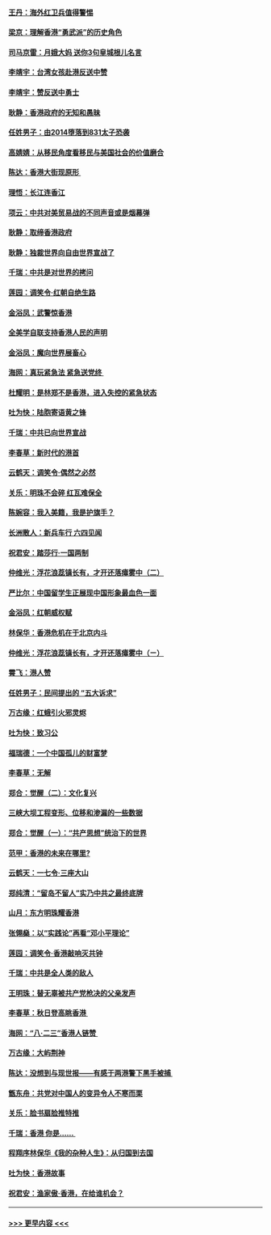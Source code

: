 #### [王丹：海外红卫兵值得警惕](../pages/nsc993/n11498138.md?t=09042133) 
#### [梁京：理解香港“勇武派”的历史角色](../pages/nsc993/n11498006.md?t=09042133) 
#### [司马京雷：月娥大妈  送你3句皇城根儿名言](../pages/nsc993/n11497885.md?t=09042133) 
#### [李靖宇：台湾女孩赴港反送中赞](../pages/nsc993/n11497721.md?t=09042133) 
#### [李靖宇：赞反送中勇士](../pages/nsc993/n11497452.md?t=09042133) 
#### [耿静：香港政府的无知和愚昧](../pages/nsc993/n11494238.md?t=09042133) 
#### [任姓男子：由2014堕落到831太子恐袭](../pages/nsc993/n11496683.md?t=09042133) 
#### [高婧婧：从移民角度看移民与美国社会的价值磨合](../pages/nsc993/n11495757.md?t=09042133) 
#### [陈达：香港大街现原形 ](../pages/nsc993/n11495441.md?t=09042133) 
#### [理悟：长江连香江](../pages/nsc993/n11495377.md?t=09042133) 
#### [项云：中共对美贸易战的不同声音或是烟幕弹](../pages/nsc993/n11494929.md?t=09042133) 
#### [耿静：取缔香港政府](../pages/nsc993/n11494218.md?t=09042133) 
#### [耿静：独裁世界向自由世界宣战了](../pages/nsc993/n11494190.md?t=09042133) 
#### [千瑞：中共是对世界的拷问](../pages/nsc993/n11493021.md?t=09042133) 
#### [莲园：调笑令‧红朝自绝生路](../pages/nsc993/n11493011.md?t=09042133) 
#### [金浴凤：武警惊香港](../pages/nsc993/n11492994.md?t=09042133) 
#### [全美学自联支持香港人民的声明](../pages/nsc993/n11492630.md?t=09042133) 
#### [金浴凤：魔向世界展畜心](../pages/nsc993/n11492599.md?t=09042133) 
#### [海网：真玩紧急法 紧急送党终 ](../pages/nsc993/n11492535.md?t=09042133) 
#### [杜耀明：是林郑不是香港，进入失控的紧急状态](../pages/nsc993/n11491420.md?t=09042133) 
#### [吐为快：陆胞寄语黄之锋](../pages/nsc993/n11491117.md?t=09042133) 
#### [千瑞：中共已向世界宣战](../pages/nsc993/n11490123.md?t=09042133) 
#### [李春草：新时代的港首](../pages/nsc993/n11489864.md?t=09042133) 
#### [云鹤天：调笑令·偶然之必然](../pages/nsc993/n11489701.md?t=09042133) 
#### [关乐：明珠不会碎 红瓦难保全](../pages/nsc993/n11489647.md?t=09042133) 
#### [陈婉容：我入美籍，我是护旗手？](../pages/nsc993/n11487908.md?t=09042133) 
#### [长洲散人：新兵车行 六四见闻](../pages/nsc993/n11487729.md?t=09042133) 
#### [祝君安：踏莎行‧一国两制](../pages/nsc993/n11487699.md?t=09042133) 
#### [仲维光：浮花浪蕊镇长有，才开还落瘴雾中（二）](../pages/nsc993/n11483286.md?t=09042133) 
#### [严比尔：中国留学生正展现中国形象最血色一面](../pages/nsc993/n11485145.md?t=09042133) 
#### [金浴凤：红朝威权赋](../pages/nsc993/n11485191.md?t=09042133) 
#### [林保华：香港危机在于北京内斗](../pages/nsc993/n11484593.md?t=09042133) 
#### [仲维光：浮花浪蕊镇长有，才开还落瘴雾中（ㄧ）](../pages/nsc993/n11483259.md?t=09042133) 
#### [霄飞：港人赞](../pages/nsc993/n11482957.md?t=09042133) 
#### [任姓男子：民间提出的 “五大诉求”](../pages/nsc993/n11482897.md?t=09042133) 
#### [万古缘：红蛾引火邪灵烬](../pages/nsc993/n11482886.md?t=09042133) 
#### [吐为快：致习公](../pages/nsc993/n11482867.md?t=09042133) 
#### [福瑞德：一个中国孤儿的财富梦](../pages/nsc993/n11482817.md?t=09042133) 
#### [李春草：无解](../pages/nsc993/n11482791.md?t=09042133) 
#### [郑合：觉醒（二）：文化复兴](../pages/nsc993/n11478025.md?t=09042133) 
#### [三峡大坝工程变形、位移和渗漏的一些数据](../pages/nsc993/n11478232.md?t=09042133) 
#### [郑合：觉醒（一）：“共产思想”统治下的世界](../pages/nsc993/n11477663.md?t=09042133) 
#### [范甲：香港的未来在哪里?](../pages/nsc993/n11477249.md?t=09042133) 
#### [云鹤天：一七令·三座大山](../pages/nsc993/n11477192.md?t=09042133) 
#### [郑纯清：“留岛不留人”实乃中共之最终底牌](../pages/nsc993/n11476160.md?t=09042133) 
#### [山月：东方明珠耀香港](../pages/nsc993/n11476077.md?t=09042133) 
#### [张翎燊：以“实践论”再看“邓小平理论”](../pages/nsc993/n11475733.md?t=09042133) 
#### [莲园：调笑令‧香港敲响灭共钟](../pages/nsc993/n11475723.md?t=09042133) 
#### [千瑞：中共是全人类的敌人](../pages/nsc993/n11475329.md?t=09042133) 
#### [王明珠：替无辜被共产党枪决的父亲发声](../pages/nsc993/n11474570.md?t=09042133) 
#### [李春草：秋日登高眺香港 ](../pages/nsc993/n11474491.md?t=09042133) 
#### [海网：“八·二三”香港人链赞 ](../pages/nsc993/n11474538.md?t=09042133) 
#### [万古缘：大屿荆神](../pages/nsc993/n11474401.md?t=09042133) 
#### [陈达：没想到与现世报——有感于两港警下黑手被捕 ](../pages/nsc993/n11472557.md?t=09042133) 
#### [甑东舟：共党对中国人的变异令人不寒而栗](../pages/nsc993/n11472496.md?t=09042133) 
#### [关乐：脸书扇脸推特推](../pages/nsc993/n11472488.md?t=09042133) 
#### [千瑞：香港  你是…… ](../pages/nsc993/n11472459.md?t=09042133) 
#### [程翔序林保华《我的杂种人生》：从归国到去国](../pages/nsc993/n11472369.md?t=09042133) 
#### [吐为快：香港故事](../pages/nsc993/n11471931.md?t=09042133) 
#### [祝君安：渔家傲‧香港，在给谁机会？](../pages/nsc993/n11469718.md?t=09042133) 

----
#### [ >>> 更早内容 <<< ](../indexes/nsc993-earlier.md)
